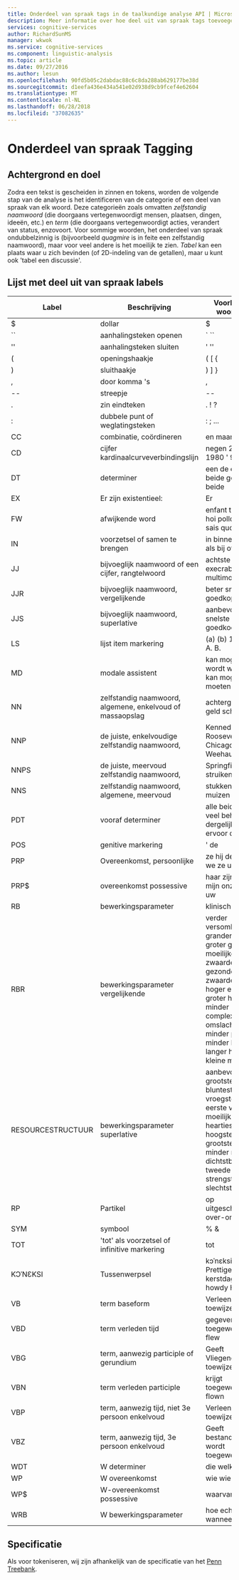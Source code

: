 ```yaml
---
title: Onderdeel van spraak tags in de taalkundige analyse API | Microsoft Docs
description: Meer informatie over hoe deel uit van spraak tags toevoegen in Microsoft cognitieve Services identificeert de categorie of spraak van elk woord van tekst.
services: cognitive-services
author: RichardSunMS
manager: wkwok
ms.service: cognitive-services
ms.component: linguistic-analysis
ms.topic: article
ms.date: 09/27/2016
ms.author: lesun
ms.openlocfilehash: 90fd5b05c2dabdac88c6c8da288ab629177be38d
ms.sourcegitcommit: d1eefa436e434a541e02d938d9cb9fcef4e62604
ms.translationtype: MT
ms.contentlocale: nl-NL
ms.lasthandoff: 06/28/2018
ms.locfileid: "37082635"
---
```

# <a name="part-of-speech-tagging"></a>Onderdeel van spraak Tagging

## <a name="background-and-motivation"></a>Achtergrond en doel

Zodra een tekst is gescheiden in zinnen en tokens, worden de volgende stap van de analyse is het identificeren van de categorie of een deel van spraak van elk woord.
Deze categorieën zoals omvatten *zelfstandig naamwoord* (die doorgaans vertegenwoordigt mensen, plaatsen, dingen, ideeën, etc.) en *term* (die doorgaans vertegenwoordigt acties, verandert van status, enzovoort. Voor sommige woorden, het onderdeel van spraak ondubbelzinnig is (bijvoorbeeld *quagmire* is in feite een zelfstandig naamwoord), maar voor veel andere is het moeilijk te zien.
*Tabel* kan een plaats waar u zich bevinden (of 2D-indeling van de getallen), maar u kunt ook 'tabel een discussie'.

## <a name="list-of-part-of-speech-tags"></a>Lijst met deel uit van spraak labels

| Label | Beschrijving | Voorbeeld woorden |
|-----|-------------|---------------|
| $ | dollar | $ |
| \`\` | aanhalingsteken openen | \` \`\` |
| '' | aanhalingsteken sluiten | ' '' |
| ( | openingshaakje | ( [ { |
| ) | sluithaakje | ) ] } |
| , | door komma 's | , |
| -- | streepje | -- |
| . | zin eindteken | . ! ? |
| : | dubbele punt of weglatingsteken | : ; ... |
| CC | combinatie, coördineren | en maar of nog|
| CD | cijfer kardinaalcurveverbindingslijn | negen 20 1980 ' 96 |
| DT | determiner |een de een alle beide geen van beide|
| EX | Er zijn existentieel: | Er |
| FW | afwijkende word | enfant terrible hoi polloi je ne sais quoi |
| IN | voorzetsel of samen te brengen| in binnenste als bij of |
| JJ | bijvoeglijk naamwoord of een cijfer, rangtelwoord | achtste vrij execrable multimodale |
| JJR | bijvoeglijk naamwoord, vergelijkende | beter sneller goedkoper |
| JJS | bijvoeglijk naamwoord, superlative | aanbevolen snelste goedkoopste | 
| LS | lijst item markering | (a) (b) 1 2 A B A. B. |
| MD | modale assistent | kan mogelijk wordt wordt kan mogelijk moeten zou |
| NN | zelfstandig naamwoord, algemene, enkelvoud of massaopslag | achtergebleven geld schoen |
| NNP | de juiste, enkelvoudige zelfstandig naamwoord, | Kennedy Roosevelt Chicago Weehauken |
| NNPS | de juiste, meervoud zelfstandig naamwoord, | Springfields struiken |
| NNS | zelfstandig naamwoord, algemene, meervoud | stukken muizen velden |
| PDT | vooraf determiner | alle beide half veel behoorlijk dergelijke ervoor dat dit |
| POS | genitive markering | ' de |
| PRP | Overeenkomst, persoonlijke | ze hij deze ik we ze u |
| PRP$ | overeenkomst possessive | haar zijn de mijn onze hun uw |
| RB | bewerkingsparameter | klinisch alleen |
| RBR | bewerkingsparameter vergelijkende | verder versomberden grander graver groter grimmer moeilijker zwaardere gezonder zwaardere hoger echter groter hoger minder complex omslachtiger minder perfect minder lonelier langer harder kleine meer... |
| RESOURCESTRUCTUUR | bewerkingsparameter superlative | aanbevolen grootste bluntest vroegste verst eerste verst moeilijkst heartiest hoogste grootste minst minder meeste dichtstbijzijnde tweede strengste slechtste |
| RP | Partikel | op uitgeschakeld over-omhoog |
| SYM | symbool | % & |
| TOT | 'tot' als voorzetsel of infinitive markering | tot |
| KƆˈNƐKSI | Tussenwerpsel | kɔˈnɛksi Prettige kerstdagen howdy Hallo |
| VB | term baseform | Verleen snel toewijzen |
| VBD | term verleden tijd | gegeven toegewezen flew |
| VBG | term, aanwezig participle of gerundium | Geeft Vliegende toewijzen |
| VBN | term verleden participle | krijgt toegewezen flown |
| VBP | term, aanwezig tijd, niet 3e persoon enkelvoud | Verleen snel toewijzen |
| VBZ | term, aanwezig tijd, 3e persoon enkelvoud | Geeft bestanden wordt toegewezen |
| WDT | W determiner | die welke die |
| WP | W overeenkomst | wie wie |
| WP$ | W-overeenkomst possessive | waarvan |
| WRB | W bewerkingsparameter | hoe echter wanneer waar |

## <a name="specification"></a>Specificatie

Als voor tokeniseren, wij zijn afhankelijk van de specificatie van het [Penn Treebank](https://catalog.ldc.upenn.edu/ldc99t42).
